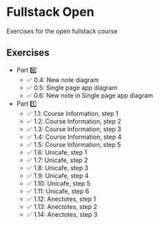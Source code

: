 # Fullstack Open

Exercises for the open fullstack course

## Exercises

- Part 0️⃣
  - ✅ 0.4: New note diagram
  - ✅ 0.5: Single page app diagram
  - ✅ 0.6: New note in Single page app diagram
- Part 1️⃣
  - ✅ 1.1: Course Information, step 1
  - ✅ 1.2: Course Information, step 2
  - ✅ 1.3: Course Information, step 3
  - ✅ 1.4: Course Information, step 4
  - ✅ 1.5: Course Information, step 5
  - ✅ 1.6: Unicafe, step 1
  - ✅ 1.7: Unicafe, step 2
  - ✅ 1.8: Unicafe, step 3
  - ✅ 1.9: Unicafe, step 4
  - ✅ 1.10: Unicafe, step 5
  - ✅ 1.11: Unicafe, step 6
  - ✅ 1.12: Anectotes, step 1
  - ✅ 1.13: Anectotes, step 2
  - ✅ 1.14: Anectotes, step 3
